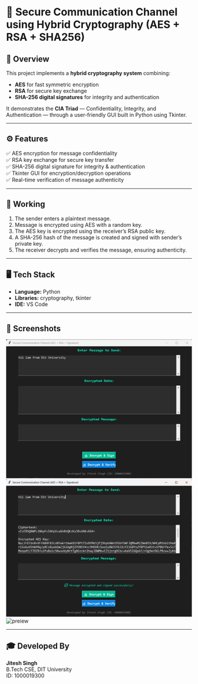 # 🔐 Secure Communication Channel using Hybrid Cryptography (AES + RSA + SHA256)

## 📘 Overview
This project implements a **hybrid cryptography system** combining:
- **AES** for fast symmetric encryption
- **RSA** for secure key exchange
- **SHA-256 digital signatures** for integrity and authentication

It demonstrates the **CIA Triad** — Confidentiality, Integrity, and Authentication — through a user-friendly GUI built in Python using Tkinter.

---

## ⚙️ Features
✅ AES encryption for message confidentiality  
✅ RSA key exchange for secure key transfer  
✅ SHA-256 digital signature for integrity & authentication  
✅ Tkinter GUI for encryption/decryption operations  
✅ Real-time verification of message authenticity

---

## 🧠 Working
1. The sender enters a plaintext message.  
2. Message is encrypted using AES with a random key.  
3. The AES key is encrypted using the receiver’s RSA public key.  
4. A SHA-256 hash of the message is created and signed with sender’s private key.  
5. The receiver decrypts and verifies the message, ensuring authenticity.

---

## 🖥️ Tech Stack
- **Language:** Python  
- **Libraries:** cryptography, tkinter  
- **IDE:** VS Code  

---

## 📸 Screenshots
![preiew](Screenshot/1st.png)
![preiew](Screenshot/2nd.png)
![preiew](Screenshot/3rd-3.png)


---

## 🎓 Developed By
**Jitesh Singh**  
B.Tech CSE, DIT University  
ID: 1000019300
